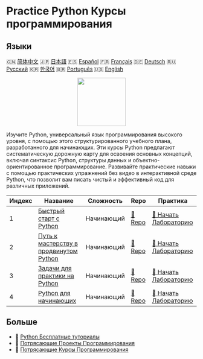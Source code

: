# Practice Python Курсы программирования

## Языки

🇨🇳 [简体中文](README_zh.md) 🇯🇵 [日本語](README_ja.md) 🇪🇸 [Español](README_es.md) 🇫🇷 [Français](README_fr.md) 🇩🇪 [Deutsch](README_de.md) 🇷🇺 [Русский](README_ru.md) 🇰🇷 [한국어](README_ko.md) 🇧🇷 [Português](README_pt.md) 🇺🇸 [English](README.md) 

<div align="center">
<img width="128px" src="https://file.labex.io/path/E4pVLzVNCjyM.png">
</div>

Изучите Python, универсальный язык программирования высокого уровня, с помощью этого структурированного учебного плана, разработанного для начинающих. Эти курсы Python предлагают систематическую дорожную карту для освоения основных концепций, включая синтаксис Python, структуры данных и объектно-ориентированное программирование. Развивайте практические навыки с помощью практических упражнений без видео в интерактивной среде Python, что позволит вам писать чистый и эффективный код для различных приложений.

|   Индекс | Название                                                                                          | Сложность   | Repo                                                                 | Практика                                                                         |
|----------|---------------------------------------------------------------------------------------------------|-------------|----------------------------------------------------------------------|----------------------------------------------------------------------------------|
|        1 | [Быстрый старт с Python](https://labex.io/ru/courses/quick-start-with-python)                     | Начинающий  | [🔗 Repo](https://github.com/labex-labs/quick-start-with-python)     | [🚀 Начать Лабораторию](https://labex.io/ru/courses/quick-start-with-python)     |
|        2 | [Путь к мастерству в продвинутом Python](https://labex.io/ru/courses/the-advanced-python-mastery) | Начинающий  | [🔗 Repo](https://github.com/labex-labs/the-advanced-python-mastery) | [🚀 Начать Лабораторию](https://labex.io/ru/courses/the-advanced-python-mastery) |
|        3 | [Задачи для практики на Python](https://labex.io/ru/courses/python-practice-challenges)           | Начинающий  | [🔗 Repo](https://github.com/labex-labs/python-practice-challenges)  | [🚀 Начать Лабораторию](https://labex.io/ru/courses/python-practice-challenges)  |
|        4 | [Python для начинающих](https://labex.io/ru/courses/python-for-beginners)                         | Начинающий  | [🔗 Repo](https://github.com/labex-labs/python-for-beginners)        | [🚀 Начать Лабораторию](https://labex.io/ru/courses/python-for-beginners)        |

## Больше

- 🔗 [Python Бесплатные туториалы](https://github.com/labex-labs/python-free-tutorials)
- 🔗 [Потрясающие Проекты Программирования](https://github.com/labex-labs/awesome-programming-projects)
- 🔗 [Потрясающие Курсы Программирования](https://github.com/labex-labs/awesome-programming-courses)

